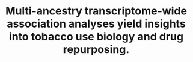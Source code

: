 ---
authors: Chen F, Wang X, Jang SK, Quach BC, Weissenkampen JD, Khunsriraksakul C, Yang
  L, Sauteraud R, Albert CM, Allred NDD, Arnett DK, Ashley-Koch AE, Barnes KC, Barr
  RG, Becker DM, Bielak LF, Bis JC, Blangero J, Boorgula MP, Chasman DI, Chavan S,
  Chen YI, Chuang LM, Correa A, Curran JE, David SP, de las Fuentes L, Deka R, Duggirala
  R, Faul JD, Garrett ME, Gharib SA, Guo X, Hall ME, Hawley NL, He J, Hobbs BD, Hokanson
  JE, Hsiung CA, Hwang SJ, Hyde TM, Irvin MR, Jaffe AE, Johnson EO, Kaplan R, Kardia
  SLR, Kaufman JD, Kelly TN, Kleinman JE, Kooperberg C, Lee IT, Levy D, Lutz SM, Manichaikul
  AW, Martin LW, Marx O, McGarvey ST, Minster RL, Moll M, Moussa KA, Naseri T, North
  KE, Oelsner EC, Peralta JM, Peyser PA, Psaty BM, Rafaels N, Raffield LM, Reupena
  MS, Rich SS, Rotter JI, Schwartz DA, Shadyab AH, Sheu WH, Sims M, Smith JA, Sun
  X, Taylor KD, Telen MJ, Watson H, Weeks DE, Weir DR, Yanek LR, Young KA, Young KL,
  Zhao W, Hancock DB, Jiang B, Vrieze S, Liu DJ
carousel: false
doi: 10.1038/s41588-022-01282-x
featured: false
issue: '2'
journal: Nature genetics
keywords: '["Biology", "Tobacco Use", "Drug Repositioning", "Polymorphism, Single
  Nucleotide", "Genetic Predisposition to Disease", "Genome-Wide Association Study",
  "Transcriptome", "Humans"]'
landmark: false
layout: ../../layouts/Publication.astro
page: 291-300
pmcid: PMC9925385
pmid: 36702996
r03: R03OD032630
title: Multi-ancestry transcriptome-wide association analyses yield insights into
  tobacco use biology and drug repurposing.
volume: '55'
year: 2023

---